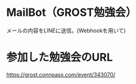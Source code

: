 # MailBot（GROST勉強会）
メールの内容をLINEに送信。(Webhookを用いて)
# 参加した勉強会のURL
https://grost.connpass.com/event/343070/
